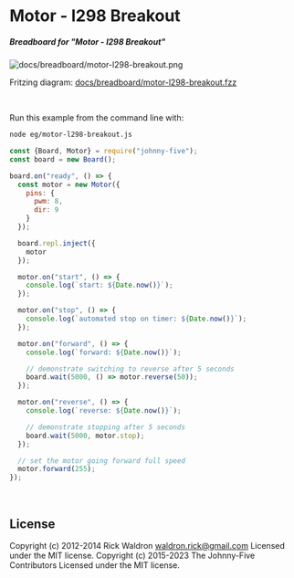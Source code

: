 <!--remove-start-->

# Motor - l298 Breakout

<!--remove-end-->






##### Breadboard for "Motor - l298 Breakout"



![docs/breadboard/motor-l298-breakout.png](breadboard/motor-l298-breakout.png)<br>

Fritzing diagram: [docs/breadboard/motor-l298-breakout.fzz](breadboard/motor-l298-breakout.fzz)

&nbsp;




Run this example from the command line with:
```bash
node eg/motor-l298-breakout.js
```


```javascript
const {Board, Motor} = require("johnny-five");
const board = new Board();

board.on("ready", () => {
  const motor = new Motor({
    pins: {
      pwm: 8,
      dir: 9
    }
  });

  board.repl.inject({
    motor
  });

  motor.on("start", () => {
    console.log(`start: ${Date.now()}`);
  });

  motor.on("stop", () => {
    console.log(`automated stop on timer: ${Date.now()}`);
  });

  motor.on("forward", () => {
    console.log(`forward: ${Date.now()}`);

    // demonstrate switching to reverse after 5 seconds
    board.wait(5000, () => motor.reverse(50));
  });

  motor.on("reverse", () => {
    console.log(`reverse: ${Date.now()}`);

    // demonstrate stopping after 5 seconds
    board.wait(5000, motor.stop);
  });

  // set the motor going forward full speed
  motor.forward(255);
});

```








&nbsp;

<!--remove-start-->

## License
Copyright (c) 2012-2014 Rick Waldron <waldron.rick@gmail.com>
Licensed under the MIT license.
Copyright (c) 2015-2023 The Johnny-Five Contributors
Licensed under the MIT license.

<!--remove-end-->
